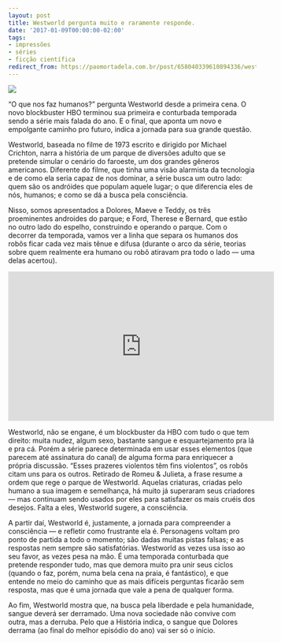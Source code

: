 ```yaml
---
layout: post
title: Westworld pergunta muito e raramente responde.
date: '2017-01-09T00:00:00-02:00'
tags:
- impressões
- séries
- ficção científica
redirect_from: https://paomortadela.com.br/post/658040339610894336/westworld-pergunta-muito-e-raramente-responde
---
```

![](https://64.media.tumblr.com/b6a4b6d40a3a07bf4a049abdb47e6120/c6120c727864a97e-83/s540x810/100651fff354a1787ed1f8cac87ca8c74b2513be.jpg)

“O que nos faz humanos?” pergunta Westworld desde a primeira cena. O novo blockbuster HBO terminou sua primeira e conturbada temporada sendo a série mais falada do ano. E o final, que aponta um novo e empolgante caminho pro futuro, indica a jornada para sua grande questão.

Westworld, baseada no filme de 1973 escrito e dirigido por Michael Crichton, narra a história de um parque de diversões adulto que se pretende simular o cenário do faroeste, um dos grandes gêneros americanos. Diferente do filme, que tinha uma visão alarmista da tecnologia e de como ela seria capaz de nos dominar, a série busca um outro lado: quem são os andróides que populam aquele lugar; o que diferencia eles de nós, humanos; e como se dá a busca pela consciência.

Nisso, somos apresentados a Dolores, Maeve e Teddy, os três proeminentes androides do parque; e Ford, Therese e Bernard, que estão no outro lado do espelho, construindo e operando o parque. Com o decorrer da temporada, vamos ver a linha que separa os humanos dos robôs ficar cada vez mais tênue e difusa (durante o arco da série, teorias sobre quem realmente era humano ou robô atiravam pra todo o lado — uma delas acertou).

<iframe width="540" height="303" id="youtube_iframe" src="https://www.youtube.com/embed/z7_CW4Rjt-0?feature=oembed&amp;enablejsapi=1&amp;origin=https://safe.txmblr.com&amp;wmode=opaque" frameborder="0" allow="accelerometer; autoplay; clipboard-write; encrypted-media; gyroscope; picture-in-picture" allowfullscreen=""></iframe>

Westworld, não se engane, é um blockbuster da HBO com tudo o que tem direito: muita nudez, algum sexo, bastante sangue e esquartejamento pra lá e pra cá. Porém a série parece determinada em usar esses elementos (que parecem até assinatura do canal) de alguma forma para enriquecer a própria discussão. “Esses prazeres violentos têm fins violentos”, os robôs citam uns para os outros. Retirado de Romeu & Julieta, a frase resume a ordem que rege o parque de Westworld. Aquelas criaturas, criadas pelo humano a sua imagem e semelhança, há muito já superaram seus criadores — mas continuam sendo usados por eles para satisfazer os mais cruéis dos desejos. Falta a eles, Westworld sugere, a consciência.

A partir daí, Westworld é, justamente, a jornada para compreender a consciência — e refletir como frustrante ela é. Personagens voltam pro ponto de partida a todo o momento; são dadas muitas pistas falsas; e as respostas nem sempre são satisfatórias. Westworld as vezes usa isso ao seu favor, as vezes pesa na mão. É uma temporada conturbada que pretende responder tudo, mas que demora muito pra unir seus ciclos (quando o faz, porém, numa bela cena na praia, é fantástico), e que entende no meio do caminho que as mais difíceis perguntas ficarão sem resposta, mas que é uma jornada que vale a pena de qualquer forma.

Ao fim, Westworld mostra que, na busca pela liberdade e pela humanidade, sangue deverá ser derramado. Uma nova sociedade não convive com outra, mas a derruba. Pelo que a História indica, o sangue que Dolores derrama (ao final do melhor episódio do ano) vai ser só o início.

